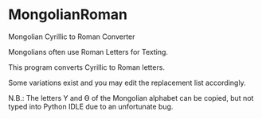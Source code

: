 # MongolianRoman

Mongolian Cyrillic to Roman Converter

Mongolians often use Roman Letters for Texting.

This program converts Cyrillic to Roman letters.

Some variations exist and you may edit the replacement list accordingly.

N.B.: The letters Ү and Ө of the Mongolian alphabet can be copied, but not typed into Python IDLE due to an unfortunate bug.
